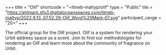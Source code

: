 +++
title = "Olif"
shortcode = "~litneb-maltyp/olif"
type = "Public"
tile = "https://ahlmark.sfo3.digitaloceanspaces.com/litneb-maltyp/2022.9.13..07.52.29-Olif_Word%20Mark-07.svg"
participant_range = "20+"
+++

The official group for the Olif project. Olif is a system for rendering your Urbit address space as a scent. Join to find our methodologies for rendering an Olif and learn more about the community of fragrance on Urbit.
